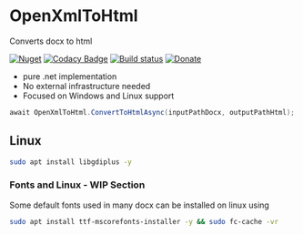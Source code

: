 # OpenXmlToHtml

Converts docx to html

[![Nuget](https://img.shields.io/nuget/v/OpenXmlToHtml.svg)](https://www.nuget.org/packages/OpenXmlToHtml/) [![Codacy Badge](https://app.codacy.com/project/badge/Grade/7ba69957e12f4348a25e14e7db124cd6)](https://www.codacy.com/gh/Codeuctivity/OpenXmlToHtml/dashboard?utm_source=github.com&utm_medium=referral&utm_content=Codeuctivity/OpenXmlToHtml&utm_campaign=Badge_Grade)
[![Build status](https://ci.appveyor.com/api/projects/status/q9ybcnv886vcrdf8/branch/main?svg=true)](https://ci.appveyor.com/project/stesee/openxmltohtml/branch/main) [![Donate](https://img.shields.io/static/v1?label=Paypal&message=Donate&color=informational)](https://www.paypal.com/donate?hosted_button_id=7M7UFMMRTS7UE)

- pure .net implementation
- No external infrastructure needed
- Focused on Windows and Linux support

```c#
await OpenXmlToHtml.ConvertToHtmlAsync(inputPathDocx, outputPathHtml);
```

## Linux

```bash
sudo apt install libgdiplus -y 
```

### Fonts and Linux - WIP Section

Some default fonts used in many docx can be installed on linux using

```bash
sudo apt install ttf-mscorefonts-installer -y && sudo fc-cache -vr
```
